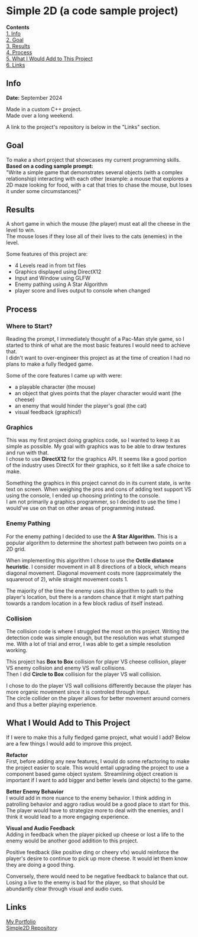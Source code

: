 # Simple 2D (a code sample project)
**Contents**  
[1. Info](#info)  
[2. Goal](#goal)  
[3. Results](#results)   
[4. Process](#process)  
[5. What I Would Add to This Project](#what-i-would-add-to-this-project)  
[6. Links](#links)  
## Info
**Date:** September 2024  

Made in a custom C++ project.  
Made over a long weekend.  

A link to the project's repository is below in the "Links" section.  

## Goal
To make a short project that showcases my current programming skills.  
**Based on a coding sample prompt:**  
"Write a simple game that demonstrates several objects (with a complex relationship) interacting with each other (example: a mouse that explores a 2D maze looking for food, with a cat that tries to chase the mouse, but loses it under some circumstances)"

## Results
A short game in which the mouse (the player) must eat all the cheese in the level to win.  
The mouse loses if they lose all of their lives to the cats (enemies) in the level.  

Some features of this project are:  
- 4 Levels read in from txt files
- Graphics displayed using DirectX12
- Input and Window using GLFW
- Enemy pathing using A Star Algorithm  
- player score and lives output to console when changed  

## Process
### Where to Start?
Reading the prompt, I immediately thought of a Pac-Man style game, so I started to think of what are the most basic features I would need to achieve that.  
I didn't want to over-engineer this project as at the time of creation I had no plans to make a fully fledged game.  

Some of the core features I came up with were:  
- a playable character (the mouse)  
- an object that gives points that the player character would want (the cheese)  
- an enemy that would hinder the player's goal (the cat)  
- visual feedback (graphics!)  

### Graphics
This was my first project doing graphics code, so I wanted to keep it as simple as possible. My goal with graphics was to be able to draw textures and run with that.   
I chose to use **DirectX12** for the graphics API. It seems like a good portion of the industry uses DirectX for their graphics, so it felt like a safe choice to make.  

Something the graphics in this project cannot do in its current state, is write text on screen. When weighing the pros and cons of adding text support VS using the console, I ended up choosing printing to the console.  
I am not primarily a graphics programmer, so I decided to use the time I would've use on that on other areas of programming instead.  

### Enemy Pathing  
For the enemy pathing I decided to use the **A Star Algorithm.** This is a popular algorithm to determine the shortest path between two points on a 2D grid.  

When implementing this algorithm I chose to use the **Octile distance heuristic**. I consider movement in all 8 directions of a block, which means diagonal movement. Diagonal movement costs more (approximately the squareroot of 2), while straight movement costs 1.  

The majority of the time the enemy uses this algorithm to path to the player's location, but there is a random chance that it might start pathing towards a random location in a few block radius of itself instead. 

### Collision
The collision code is where I struggled the most on this project. Writing the detection code was simple enough, but the resolution was what stumped me. With a lot of trial and error, I was able to get a simple resolution working.  


This project has **Box to Box** collision for player VS cheese collision, player VS enemy collision and enemy VS wall collisions.  
Then I did **Circle to Box** collision for the player VS wall collision.  

I chose to do the player VS wall collisions differently because the player has more organic movement since it is controled through input.  
The circle collider on the player allows for better movement around corners and thus a better playing experience.  

## What I Would Add to This Project  
If I were to make this a fully fledged game project, what would I add? Below are a few things I would add to improve this project.  

**Refactor**   
First, before adding any new features, I would do some refactoring to make the project easier to scale. This would entail upgrading the project to use a component based game object system. Streamlining object creation is important if I want to add bigger and better levels (and objects) to the game.  
  
**Better Enemy Behavior**  
I would add in more nuance to the enemy behavior. I think adding in patrolling behavior and aggro radius would be a good place to start for this. The player would have to strategize more to deal with the enemies, and I think it would lead to a more engaging experience.  

**Visual and Audio Feedback**  
Adding in feedback when the player picked up cheese or lost a life to the enemy would be another good addition to this project.  

Positive feedback (like positive ding or cheery vfx) would reinforce the player's desire to continue to pick up more cheese. It would let them know they are doing a good thing.  

Conversely, there would need to be negative feedback to balance that out. Losing a live to the enemy is bad for the player, so that should be abundantly clear through visual and audio cues.  

## Links
[My Portfolio](https://github.com/ksanti6/portfolio)  
[Simple2D Repository](https://github.com/ksanti6/Simple2D)